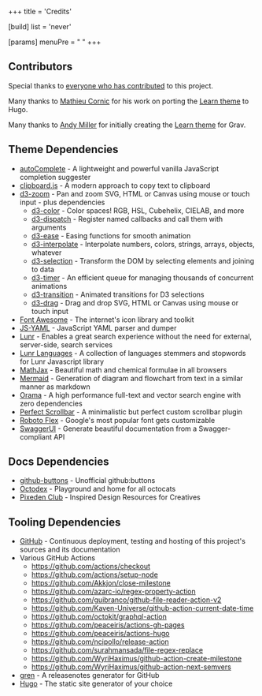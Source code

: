 +++
title = 'Credits'

[build]
  list = 'never'

[params]
  menuPre = "<i class='fa-fw fas fa-bullhorn'></i> "
+++

## Contributors

Special thanks to [everyone who has contributed](https://github.com/McShelby/hugo-theme-relearn/graphs/contributors) to this project.

Many thanks to [Mathieu Cornic](https://github.com/matcornic) for his work on porting the [Learn theme](https://github.com/matcornic/hugo-theme-learn) to Hugo.

Many thanks to [Andy Miller](https://github.com/rhukster) for initially creating the [Learn theme](https://github.com/getgrav/grav-theme-learn2) for Grav.

## Theme Dependencies

- [autoComplete](https://github.com/Pixabay/JavaScript-autoComplete) - A lightweight and powerful vanilla JavaScript completion suggester
- [clipboard.js](https://clipboardjs.com) - A modern approach to copy text to clipboard
- [d3-zoom](https://github.com/d3/d3-zoom) - Pan and zoom SVG, HTML or Canvas using mouse or touch input - plus dependencies
  - [d3-color](https://github.com/d3/d3-color) - Color spaces! RGB, HSL, Cubehelix, CIELAB, and more
  - [d3-dispatch](https://github.com/d3/d3-dispatch) - Register named callbacks and call them with arguments
  - [d3-ease](https://github.com/d3/d3-ease) - Easing functions for smooth animation
  - [d3-interpolate](https://github.com/d3/d3-interpolate) - Interpolate numbers, colors, strings, arrays, objects, whatever
  - [d3-selection](https://github.com/d3/d3-selection) - Transform the DOM by selecting elements and joining to data
  - [d3-timer](https://github.com/d3/d3-timer) - An efficient queue for managing thousands of concurrent animations
  - [d3-transition](https://github.com/d3/d3-transition) - Animated transitions for D3 selections
  - [d3-drag](https://github.com/d3/d3-drag) - Drag and drop SVG, HTML or Canvas using mouse or touch input
- [Font Awesome](https://fontawesome.com) - The internet's icon library and toolkit
- [JS-YAML](https://github.com/nodeca/js-yaml) - JavaScript YAML parser and dumper
- [Lunr](https://lunrjs.com) - Enables a great search experience without the need for external, server-side, search services
- [Lunr Languages](https://github.com/MihaiValentin/lunr-languages) - A collection of languages stemmers and stopwords for Lunr Javascript library
- [MathJax](https://mathjax.org/) - Beautiful math and chemical formulae in all browsers
- [Mermaid](https://mermaid-js.github.io/mermaid) - Generation of diagram and flowchart from text in a similar manner as markdown
- [Orama](https://orama.com) - A high performance full-text and vector search engine with zero dependencies
- [Perfect Scrollbar](https://perfectscrollbar.com) - A minimalistic but perfect custom scrollbar plugin
- [Roboto Flex](https://github.com/googlefonts/roboto-flex) - Google's most popular font gets customizable
- [SwaggerUI](https://github.com/swagger-api/swagger-ui) - Generate beautiful documentation from a Swagger-compliant API

## Docs Dependencies

- [github-buttons](https://github.com/buttons/github-buttons) - Unofficial github:buttons
- [Octodex](https://octodex.github.com/) - Playground and home for all octocats
- [Pixeden Club](https://www.pixeden.com/) - Inspired Design Resources for Creatives

## Tooling Dependencies

- [GitHub](https://github.com) - Continuous deployment, testing and hosting of this project's sources and its documentation
- Various GitHub Actions
  - https://github.com/actions/checkout
  - https://github.com/actions/setup-node
  - https://github.com/Akkjon/close-milestone
  - https://github.com/azarc-io/regex-property-action
  - https://github.com/guibranco/github-file-reader-action-v2
  - https://github.com/Kaven-Universe/github-action-current-date-time
  - https://github.com/octokit/graphql-action
  - https://github.com/peaceiris/actions-gh-pages
  - https://github.com/peaceiris/actions-hugo
  - https://github.com/ncipollo/release-action
  - https://github.com/surahmansada/file-regex-replace
  - https://github.com/WyriHaximus/github-action-create-milestone
  - https://github.com/WyriHaximus/github-action-next-semvers
- [gren](https://github.com/github-tools/github-release-notes) - A releasenotes generator for GitHub
- [Hugo](https://gohugo.io/) - The static site generator of your choice
